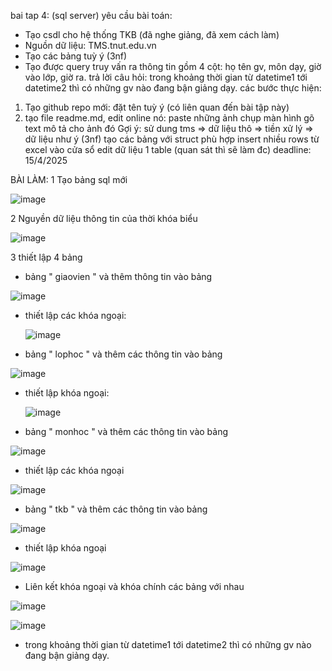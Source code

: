 bai tap 4: (sql server)
yêu cầu bài toán:
 - Tạo csdl cho hệ thống TKB (đã nghe giảng, đã xem cách làm)
 - Nguồn dữ liệu: TMS.tnut.edu.vn
 - Tạo các bảng tuỳ ý (3nf)
 - Tạo được query truy vấn ra thông tin gồm 4 cột: họ tên gv, môn dạy, giờ vào lớp, giờ ra.
   trả lời câu hỏi: trong khoảng thời gian từ datetime1 tới datetime2 thì có những gv nào đang bận giảng dạy.
các bước thực hiện:
1. Tạo github repo mới: đặt tên tuỳ ý (có liên quan đến bài tập này)
2. tạo file readme.md, edit online nó:
   paste những ảnh chụp màn hình
   gõ text mô tả cho ảnh đó
Gợi ý:
  sử dung tms => dữ liệu thô => tiền xử lý => dữ liệu như ý (3nf)
  tạo các bảng với struct phù hợp
  insert nhiều rows từ excel vào cửa sổ edit dữ liệu 1 table (quan sát thì sẽ làm đc)
deadline: 15/4/2025

BÀI LÀM:
1 Tạo bảng sql mới

 ![image](https://github.com/user-attachments/assets/4cc9955f-9c9a-4255-bc3e-cd3c3bb7c165)

2 Nguyền dữ liệu thông tin của thời khóa biểu

 ![image](https://github.com/user-attachments/assets/0dd0032e-695c-4245-bdb5-d1482a08cd8d)

3 thiết lập 4 bảng 

+ bảng " giaovien " và thêm thông tin vào bảng
  
 ![image](https://github.com/user-attachments/assets/94afde95-3c50-4dac-8fa1-a45d61467a9f)

+ thiết lập các khóa ngoại:
  
  ![image](https://github.com/user-attachments/assets/0e6e94f3-409e-44d2-96b7-2662c7203f59)

+ bảng " lophoc " và thêm các thông tin vào bảng

 ![image](https://github.com/user-attachments/assets/22f6aea4-d57c-4e2b-9954-f8c208fc53e5)

+ thiết lập khóa ngoại:
  
  ![image](https://github.com/user-attachments/assets/76607f7e-3b4e-46b9-8b4e-d6106cff8ef2)

+ bảng " monhoc " và thêm các thông tin vào bảng
  
 ![image](https://github.com/user-attachments/assets/6f2553cf-a408-4a1a-87ea-4426514d0999)

 + thiết lập các khóa ngoại
   
 ![image](https://github.com/user-attachments/assets/8fa02d48-8bab-482c-817d-c28063f0665a)

+ bảng " tkb " và thêm các thông tin vào bảng
  
 ![image](https://github.com/user-attachments/assets/2f84de8e-12af-43be-84fd-8aefb35f57f6)

+ thiết lập khóa ngoại
  
 ![image](https://github.com/user-attachments/assets/c96ec582-b40f-4d0a-8842-eb034c91f69e)

+ Liên kết khóa ngoại và khóa chính các bảng với nhau

![image](https://github.com/user-attachments/assets/d53dae1f-27f1-49b1-8bb7-3fff63416eff)


 ![image](https://github.com/user-attachments/assets/a4892a51-c8d9-43ef-98c6-fba982aac384)

+ trong khoảng thời gian từ datetime1 tới datetime2 thì có những gv nào đang bận giảng dạy.
